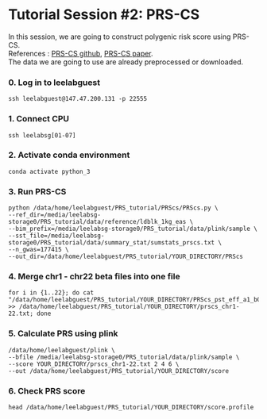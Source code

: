 # Tutorial Session #2: PRS-CS

In this session, we are going to construct polygenic risk score using PRS-CS. \
References : [PRS-CS github](https://github.com/getian107/PRScs), [PRS-CS paper](https://www.ncbi.nlm.nih.gov/pmc/articles/PMC6467998/). \
The data we are going to use are already preprocessed or downloaded.

### 0. Log in to leelabguest
``` 
ssh leelabguest@147.47.200.131 -p 22555
```

### 1. Connect CPU
``` 
ssh leelabsg[01-07]
``` 

### 2. Activate conda environment
``` 
conda activate python_3
``` 

### 3. Run PRS-CS 
``` 
python /data/home/leelabguest/PRS_tutorial/PRScs/PRScs.py \
--ref_dir=/media/leelabsg-storage0/PRS_tutorial/data/reference/ldblk_1kg_eas \
--bim_prefix=/media/leelabsg-storage0/PRS_tutorial/data/plink/sample \
--sst_file=/media/leelabsg-storage0/PRS_tutorial/data/summary_stat/sumstats_prscs.txt \
--n_gwas=177415 \
--out_dir=/data/home/leelabguest/PRS_tutorial/YOUR_DIRECTORY/PRScs
``` 

### 4. Merge chr1 - chr22 beta files into one file 
``` 
for i in {1..22}; do cat "/data/home/leelabguest/PRS_tutorial/YOUR_DIRECTORY/PRScs_pst_eff_a1_b0.5_phiauto_chr$i.txt" >> /data/home/leelabguest/PRS_tutorial/YOUR_DIRECTORY/prscs_chr1-22.txt; done
``` 

### 5. Calculate PRS using plink 
``` 
/data/home/leelabguest/plink \
--bfile /media/leelabsg-storage0/PRS_tutorial/data/plink/sample \
--score YOUR_DIRECTORY/prscs_chr1-22.txt 2 4 6 \
--out /data/home/leelabguest/PRS_tutorial/YOUR_DIRECTORY/score
```

### 6. Check PRS score
``` 
head /data/home/leelabguest/PRS_tutorial/YOUR_DIRECTORY/score.profile
``` 

